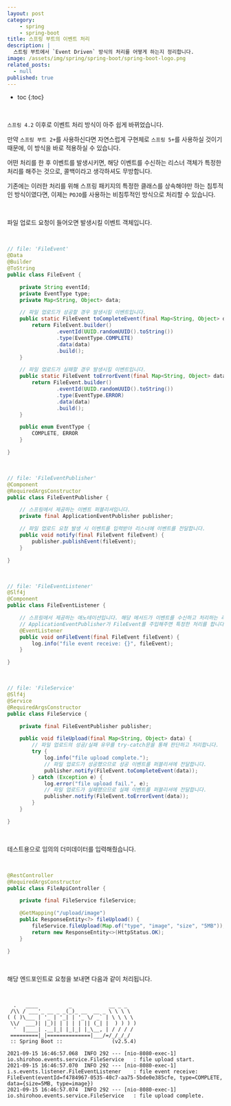 ```yaml
---
layout: post
category:
    - spring
    - spring-boot
title: 스프링 부트의 이벤트 처리
description: |
  스트링 부트에서 `Event Driven` 방식의 처리를 어떻게 하는지 정리합니다.
image: /assets/img/spring/spring-boot/spring-boot-logo.png
related_posts:
  - null
published: true
---
```


* toc
{:toc}

<br />

`스프링 4.2` 이후로 이벤트 처리 방식이 아주 쉽게 바뀌었습니다.

만약 `스프링 부트 2+`를 사용하신다면 자연스럽게 구현체로 `스프링 5+`를 사용하실 것이기 때문에, 이 방식을 바로 적용하실 수 있습니다.

어떤 처리를 한 후 이벤트를 발생시키면, 해당 이벤트를 수신하는 리스너 객체가 특정한 처리를 해주는 것으로, 콜백이라고 생각하셔도 무방합니다.

기존에는 이러한 처리를 위해 스프링 패키지의 특정한 클래스를 상속해야만 하는 침투적인 방식이였다면, 이제는 `POJO`를 사용하는 비침투적인 방식으로 처리할 수 있습니다.

<br />

파일 업로드 요청이 들어오면 발생시킬 이벤트 객체입니다.

<br />

```java
// file: 'FileEvent'
@Data
@Builder
@ToString
public class FileEvent {

    private String eventId;
    private EventType type;
    private Map<String, Object> data;

    // 파일 업로드가 성공할 경우 발생시킬 이벤트입니다.
    public static FileEvent toCompleteEvent(final Map<String, Object> data) {
        return FileEvent.builder()
                .eventId(UUID.randomUUID().toString())
                .type(EventType.COMPLETE)
                .data(data)
                .build();
    }

    // 파일 업로드가 실패할 경우 발생시킬 이벤트입니다.
    public static FileEvent toErrorEvent(final Map<String, Object> data) {
        return FileEvent.builder()
                .eventId(UUID.randomUUID().toString())
                .type(EventType.ERROR)
                .data(data)
                .build();
    }

    public enum EventType {
        COMPLETE, ERROR
    }

}
```

<br />

```java
// file: 'FileEventPublisher'
@Component
@RequiredArgsConstructor
public class FileEventPublisher {

    // 스프링에서 제공하는 이벤트 퍼블리셔입니다.
    private final ApplicationEventPublisher publisher;

    // 파일 업로드 요청 발생 시 이벤트를 입력받아 리스너에 이벤트를 전달합니다.
    public void notify(final FileEvent fileEvent) {
        publisher.publishEvent(fileEvent);
    }

}
```

<br />

```java
// file: 'FileEventListener'
@Slf4j
@Component
public class FileEventListener {

    // 스프링에서 제공하는 애노테이션입니다. 해당 메서드가 이벤트를 수신하고 처리하는 리스너임을 명시합니다.
    // ApplicationEventPublisher가 FileEvent를 주입해주면 특정한 처리를 합니다. 
    @EventListener
    public void onFileEvent(final FileEvent fileEvent) {
        log.info("file event receive: {}", fileEvent);
    }

}
```

<br />

```java
// file: 'FileService'
@Slf4j
@Service
@RequiredArgsConstructor
public class FileService {

    private final FileEventPublisher publisher;

    public void fileUpload(final Map<String, Object> data) {
        // 파일 업로드의 성공/실패 유무를 try-catch문을 통해 판단하고 처리합니다.
        try {
            log.info("file upload complete.");
            // 파일 업로드가 성공했으므로 성공 이벤트를 퍼블리셔에 전달합니다.
            publisher.notify(FileEvent.toCompleteEvent(data));
        } catch (Exception e) {
            log.error("file upload fail.", e);
            // 파일 업로드가 실패했으므로 실패 이벤트를 퍼블리셔에 전달합니다.
            publisher.notify(FileEvent.toErrorEvent(data));
        }
    }

}
```

<br />

테스트용으로 임의의 더미데이터를 입력해줬습니다. 

<br />

```java
@RestController
@RequiredArgsConstructor
public class FileApiController {

    private final FileService fileService;

    @GetMapping("/upload/image")
    public ResponseEntity<?> fileUpload() {
        fileService.fileUpload(Map.of("type", "image", "size", "5MB"));
        return new ResponseEntity<>(HttpStatus.OK);
    }

}
```

<br />

해당 엔드포인트로 요청을 보내면 다음과 같이 처리됩니다.

<br />

```shell
  .   ____          _            __ _ _
 /\\ / ___'_ __ _ _(_)_ __  __ _ \ \ \ \
( ( )\___ | '_ | '_| | '_ \/ _` | \ \ \ \
 \\/  ___)| |_)| | | | | || (_| |  ) ) ) )
  '  |____| .__|_| |_|_| |_\__, | / / / /
 =========|_|==============|___/=/_/_/_/
 :: Spring Boot ::                (v2.5.4)

2021-09-15 16:46:57.068  INFO 292 --- [nio-8080-exec-1] io.shirohoo.events.service.FileService   : file upload start.
2021-09-15 16:46:57.070  INFO 292 --- [nio-8080-exec-1] i.s.events.listener.FileEventListener    : file event receive: FileEvent(eventId=f4784967-0535-40c7-aa75-5bde0e385cfe, type=COMPLETE, data={size=5MB, type=image})
2021-09-15 16:46:57.074  INFO 292 --- [nio-8080-exec-1] io.shirohoo.events.service.FileService   : file upload complete.
```

<br />
